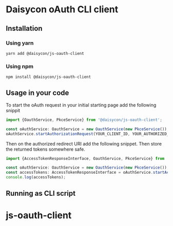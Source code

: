 # Daisycon oAuth CLI client

## Installation

### Using yarn
```text
yarn add @daisycon/js-oauth-client
```

### Using npm
```text
npm install @daisycon/js-oauth-client
```

## Usage in your code

To start the oAuth request in your initial starting page add the following snippit

```typescript
import {OauthService, PkceService} from '@daisycon/js-oauth-client';

const oAuthService: OauthService = new OauthService(new PkceService());
oAuthService.startAuthorizationRequest(YOUR_CLIENT_ID, YOUR_AUTHORIZED_REDIRECT_URI);
```

Then on the authorized redirect URI add the following snippet. 
Then store the returned tokens somewhere safe.

```typescript
import {AccessTokenResponseInterface, OauthService, PkceService} from '@daisycon/js-oauth-client';

const oAuthService: OauthService = new OauthService(new PkceService());
const accessTokens: AccessTokenResponseInterface = oAuthService.startAccessTokenExchange(YOUR_CLIENT_ID, YOUR_AUTHORIZED_REDIRECT_URI);
console.log(accessTokens);
```

## Running as CLI script
# js-oauth-client
